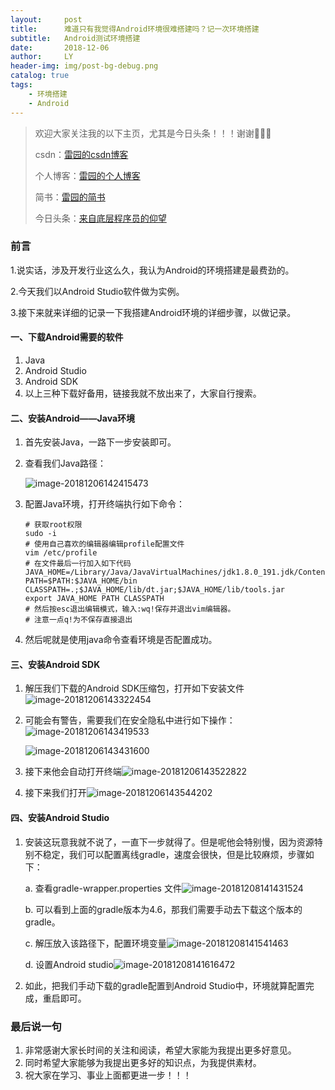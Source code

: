 ```yaml
---
layout:     post
title:      难道只有我觉得Android环境很难搭建吗？记一次环境搭建
subtitle:   Android测试环境搭建
date:       2018-12-06
author:     LY
header-img: img/post-bg-debug.png
catalog: true
tags:
    - 环境搭建
    - Android
---
```


> 欢迎大家关注我的以下主页，尤其是今日头条！！！谢谢🙏🙏🙏
>
> csdn：[雷园的csdn博客](https://blog.csdn.net/leiyuan2580)
>
> 个人博客：[雷园的个人博客](https://imlcl.store)
>
> 简书：[雷园的简书](https://www.jianshu.com/u/016322e40e1f)
>
> 今日头条：[来自底层程序员的仰望](https://www.toutiao.com/c/user/6132192948/#mid=1616456407686158)

### 前言

1.说实话，涉及开发行业这么久，我认为Android的环境搭建是最费劲的。

2.今天我们以Android Studio软件做为实例。

3.接下来就来详细的记录一下我搭建Android环境的详细步骤，以做记录。

#### 一、下载Android需要的软件

1. Java
2. Android Studio
3. Android SDK
4. 以上三种下载好备用，链接我就不放出来了，大家自行搜索。

#### 二、安装Android——Java环境

1. 首先安装Java，一路下一步安装即可。

2. 查看我们Java路径：

   ![image-20181206142415473](https://ws4.sinaimg.cn/large/006tNbRwly1fxx09gsrvkj30n20eujz6.jpg)

3. 配置Java环境，打开终端执行如下命令：

   ```shell 
   # 获取root权限
   sudo -i
   # 使用自己喜欢的编辑器编辑profile配置文件
   vim /etc/profile
   # 在文件最后一行加入如下代码
   JAVA_HOME=/Library/Java/JavaVirtualMachines/jdk1.8.0_191.jdk/Contents/Home
   PATH=$PATH:$JAVA_HOME/bin
   CLASSPATH=.;$JAVA_HOME/lib/dt.jar;$JAVA_HOME/lib/tools.jar
   export JAVA_HOME PATH CLASSPATH
   # 然后按esc退出编辑模式，输入:wq!保存并退出vim编辑器。
   # 注意一点q!为不保存直接退出
   ```

4. 然后呢就是使用java命令查看环境是否配置成功。

#### 三、安装Android SDK

1. 解压我们下载的Android SDK压缩包，打开如下安装文件![image-20181206143322454](https://ws4.sinaimg.cn/large/006tNbRwly1fxx0iw97v0j30n20eatbg.jpg)

2. 可能会有警告，需要我们在安全隐私中进行如下操作：![image-20181206143419533](https://ws1.sinaimg.cn/large/006tNbRwly1fxx0jvxwabj30n40kqte5.jpg)

   ![image-20181206143431600](https://ws3.sinaimg.cn/large/006tNbRwly1fxx0k3hnh4j30n40kcwi0.jpg)

3. 接下来他会自动打开终端![image-20181206143522822](https://ws4.sinaimg.cn/large/006tNbRwly1fxx0kzwwqpj30n20fijx3.jpg)

4. 接下来我们打开![image-20181206143544202](https://ws1.sinaimg.cn/large/006tNbRwly1fxx0lcpl9hj30n20esadc.jpg)


#### 四、安装Android Studio

1. 安装这玩意我就不说了，一直下一步就得了。但是呢他会特别慢，因为资源特别不稳定，我们可以配置离线gradle，速度会很快，但是比较麻烦，步骤如下：

    a. 查看gradle-wrapper.properties 文件![image-20181208141431524](https://ws4.sinaimg.cn/large/006tNbRwly1fxzb7xk5h0j30n207etaa.jpg)

   b. 可以看到上面的gradle版本为4.6，那我们需要手动去下载这个版本的gradle。

   c. 解压放入该路径下，配置环境变量![image-20181208141541463](https://ws3.sinaimg.cn/large/006tNbRwly1fxzb93pmscj30n405egnk.jpg)

   d. 设置Android studio![image-20181208141616472](https://ws3.sinaimg.cn/large/006tNbRwly1fxzb9p8olgj30n20emq5w.jpg)

2. 如此，把我们手动下载的gradle配置到Android Studio中，环境就算配置完成，重启即可。

### 最后说一句

1. 非常感谢大家长时间的关注和阅读，希望大家能为我提出更多好意见。
2. 同时希望大家能够为我提出更多好的知识点，为我提供素材。
3. 祝大家在学习、事业上面都更进一步！！！

